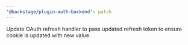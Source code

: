 ```yaml
---
'@backstage/plugin-auth-backend': patch
---
```


Update OAuth refresh handler to pass updated refresh token to ensure cookie is updated with new value.
